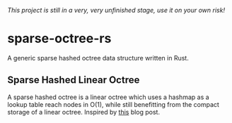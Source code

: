 
_This project is still in a very, very unfinished stage, use it on your own risk!_

# sparse-octree-rs
A generic sparse hashed octree data structure written in Rust.

## Sparse Hashed Linear Octree
A sparse hashed octree is a linear octree which uses a hashmap as a lookup table reach nodes in O(1), 
while still benefitting from the compact storage of a linear octree. Inspired by [this](https://geidav.wordpress.com/2014/08/18/advanced-octrees-2-node-representations/) blog post. 
